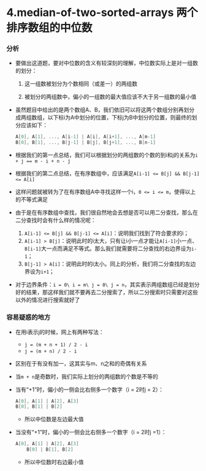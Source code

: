 # 4.median-of-two-sorted-arrays 两个排序数组的中位数

### 分析

- 要做出这道题，要对中位数的含义有较深刻的理解，中位数实际上是对一组数的划分：

  1. 这一组数被划分为个数相同（或差一）的两组数

  2. 被划分的两组数中，偏小的一组数的最大值应该不大于另一组数的最小值

- 虽然题目中给出的是两个数组A、B，我们依旧可以将这两个数组分别再划分成两组数组，以下标i为A中划分的位置，下标j为B中划分的位置，则最终的划分应该如下：

  ```c++
  A[0], A[1], ..., A[i-1] | A[i], A[i+1], ..., A[m-1]
  B[0], B[1], ..., B[j-1] | B[j], B[j+1], ..., B[n-1]
  ```

- 根据我们的第一点总结，我们可以根据划分的两组数的个数的到i和j的关系为`i + j == m - i + n - j`
- 根据我们的第二点总结，在有序数组中，应该满足`A[i-1] <= B[j] && B[j-1] <= A[i]`
- 这样问题就被转为了在有序数组A中寻找这样一个i，`0 <= i <= m`，使得以上的不等式满足
- 由于是在有序数组中查找，我们很自然地会去想是否可以用二分查找，那么在二分查找时会有什么样的情况呢：
  1. `A[i-1] <= B[j] && B[j-1] <= A[i]`：说明我们找到了符合要求的i；
  2. `A[i-1] > B[j]`：说明此时的i太大，只有让i小一点才能让`A[i-1]`小一点、`B[i-1]`大一点而满足不等式。那么我们就需要将二分查找的右边界设为`i-1`；
  3. `B[j-1] > A[i]`：说明此时的i太小。同上的分析，我们将二分查找的左边界设为`i+1`；
- 对于边界条件：`i = 0\ i = m\ j = 0\ j = n`，其实表示两组数组已经是划分好的结果，那这样我们就不要再去二分搜索了，所以二分搜索时只需要对这些以外的情况进行搜索就好了



### 容易疑惑的地方

- 在用i表示j的时候，网上有两种写法：
  - `j = (m + n + 1) / 2 - i`
  - `j = (m + n) / 2 - i`

- 区别在于有没有加一，这其实与m、n之和的奇偶有关系

- 当`m + n`是奇数时，我们实际上划分的两组数的个数是不等的

- 当有“+1”时，偏小的一侧会比右侧多一个数字（i = 2时j = 2）：

  ```c++
  A[0], A[1] | A[2], A[3]
  B[0], B[1] | B[2]
  ```

  - 所以中位数是左边最大值

- 当没有“+1”时，偏小的一侧会比右侧多一个数字（i = 2时j =1）：

  ```c++
  A[0], A[1] | A[2], A[3]
  	  B[0] | B[1], B[2] 
  ```

  - 所以中位数时右边最小值

